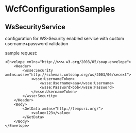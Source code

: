 WcfConfigurationSamples
=======================

WsSecurityService
-----------------
configuration for WS-Security enabled service with custom username+password validation

sample request:
```
<Envelope xmlns="http://www.w3.org/2003/05/soap-envelope">
	<Header>
		<wsse:Security xmlns:wsse="http://schemas.xmlsoap.org/ws/2003/06/secext">
			<wsse:UsernameToken>
				<wsse:Username>aaa</wsse:Username>
				<wsse:Password>bbb</wsse:Password>
			</wsse:UsernameToken>
		</wsse:Security>
	</Header>
	<Body>
		<GetData xmlns="http://tempuri.org/">
			<value>123</value>
		</GetData>
	</Body>
</Envelope>
```
